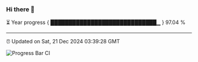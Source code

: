 ### Hi there 👋

⏳ Year progress { █████████████████████████████▁ } 97.04 %

---

⏰ Updated on Sat, 21 Dec 2024 03:39:28 GMT

![Progress Bar CI](https://github.com/IshwaranRudhara/GIT-ACTION/workflows/Progress%20Bar%20CI/badge.svg)
